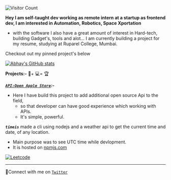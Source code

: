 
![Visitor Count](https://profile-counter.glitch.me/theabhayprajapati/count.svg)

**Hey I am self-taught dev working as remote intern at a startup as frontend dev, I am interested in Automation, Robotics, Space Xportation**

- with the software I also have a great amount of interest in Hard-tech, building Gadget's, tools and alot...
I am currently building a project for my resume, studying at Ruparel College, Mumbai.

Checkout out my pinned project's below

[![Abhay's GitHub stats](https://github-readme-stats.vercel.app/api?username=theabhayprajapati)](https://github.com/anuraghazra/github-readme-stats&show_icons=true)

**Projects:-** 🧠+ 💻= 🏆

***[`API:Open Apple Store`](https://oas.vercel.app/):-***

- Here I have build this project to add additional open source Api to the field,
  - so that developer can have good experience which working with APIs.
  - It's simple, powerful.

***`timeis`***
made a cli using nodejs and a weather api to get the current time and date, of any location.

- Main purpose was to see UTC time while devlopment.
- It is hosted on [npmjs.com](https://npmjs.com/timeis)

 [![Leetcode](https://img.shields.io/badge/Leetcode-776,517-orange)](https://leetcode.com/abhayprajapati/)

******

🤝Connect with me on [`Twitter`](https://www.twitter.com/AbhayPrajapati_)
